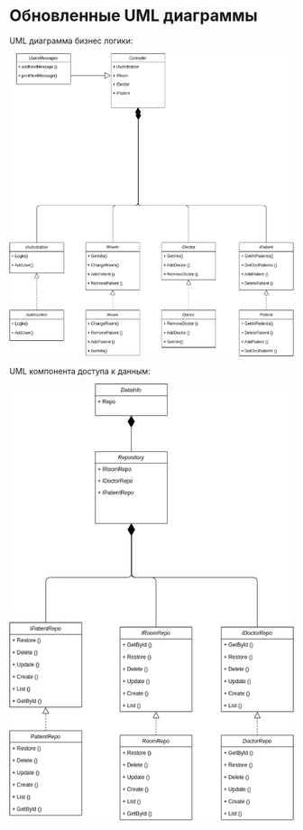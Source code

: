 # Обновленные UML диаграммы

UML диаграмма бизнес логики: 

![BL](assets/BL.png)

UML компонента доступа к данным: 

![BL](assets/BD.png)